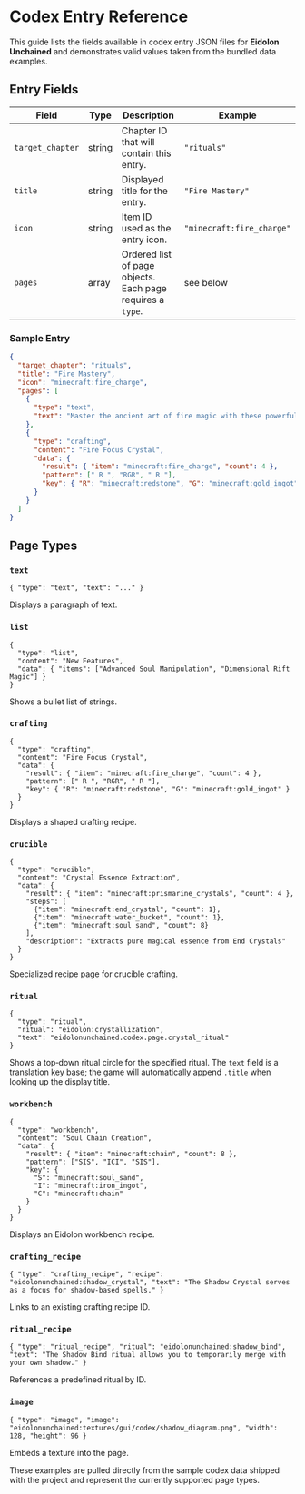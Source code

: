 # Codex Entry Reference

This guide lists the fields available in codex entry JSON files for **Eidolon Unchained** and demonstrates valid values taken from the bundled data examples.

## Entry Fields

| Field | Type | Description | Example |
|-------|------|-------------|---------|
| `target_chapter` | string | Chapter ID that will contain this entry. | `"rituals"` |
| `title` | string | Displayed title for the entry. | `"Fire Mastery"` |
| `icon` | string | Item ID used as the entry icon. | `"minecraft:fire_charge"` |
| `pages` | array | Ordered list of page objects. Each page requires a `type`. | see below |

### Sample Entry
```json
{
  "target_chapter": "rituals",
  "title": "Fire Mastery",
  "icon": "minecraft:fire_charge",
  "pages": [
    {
      "type": "text",
      "text": "Master the ancient art of fire magic with these powerful techniques. Fire spells require intense concentration and respect for the destructive force you wield."
    },
    {
      "type": "crafting",
      "content": "Fire Focus Crystal",
      "data": {
        "result": { "item": "minecraft:fire_charge", "count": 4 },
        "pattern": [" R ", "RGR", " R "],
        "key": { "R": "minecraft:redstone", "G": "minecraft:gold_ingot" }
      }
    }
  ]
}
```

## Page Types

### `text`
```
{ "type": "text", "text": "..." }
```
Displays a paragraph of text.

### `list`
```
{
  "type": "list",
  "content": "New Features",
  "data": { "items": ["Advanced Soul Manipulation", "Dimensional Rift Magic"] }
}
```
Shows a bullet list of strings.

### `crafting`
```
{
  "type": "crafting",
  "content": "Fire Focus Crystal",
  "data": {
    "result": { "item": "minecraft:fire_charge", "count": 4 },
    "pattern": [" R ", "RGR", " R "],
    "key": { "R": "minecraft:redstone", "G": "minecraft:gold_ingot" }
  }
}
```
Displays a shaped crafting recipe.

### `crucible`
```
{
  "type": "crucible",
  "content": "Crystal Essence Extraction",
  "data": {
    "result": { "item": "minecraft:prismarine_crystals", "count": 4 },
    "steps": [
      {"item": "minecraft:end_crystal", "count": 1},
      {"item": "minecraft:water_bucket", "count": 1},
      {"item": "minecraft:soul_sand", "count": 8}
    ],
    "description": "Extracts pure magical essence from End Crystals"
  }
}
```
Specialized recipe page for crucible crafting.

### `ritual`
```
{
  "type": "ritual",
  "ritual": "eidolon:crystallization",
  "text": "eidolonunchained.codex.page.crystal_ritual"
}
```
Shows a top‑down ritual circle for the specified ritual. The `text` field is a
translation key base; the game will automatically append `.title` when looking
up the display title.

### `workbench`
```
{
  "type": "workbench",
  "content": "Soul Chain Creation",
  "data": {
    "result": { "item": "minecraft:chain", "count": 8 },
    "pattern": ["SIS", "ICI", "SIS"],
    "key": {
      "S": "minecraft:soul_sand",
      "I": "minecraft:iron_ingot",
      "C": "minecraft:chain"
    }
  }
}
```
Displays an Eidolon workbench recipe.

### `crafting_recipe`
```
{ "type": "crafting_recipe", "recipe": "eidolonunchained:shadow_crystal", "text": "The Shadow Crystal serves as a focus for shadow-based spells." }
```
Links to an existing crafting recipe ID.

### `ritual_recipe`
```
{ "type": "ritual_recipe", "ritual": "eidolonunchained:shadow_bind", "text": "The Shadow Bind ritual allows you to temporarily merge with your own shadow." }
```
References a predefined ritual by ID.

### `image`
```
{ "type": "image", "image": "eidolonunchained:textures/gui/codex/shadow_diagram.png", "width": 128, "height": 96 }
```
Embeds a texture into the page.

These examples are pulled directly from the sample codex data shipped with the project and represent the currently supported page types.
